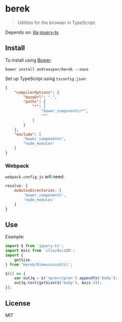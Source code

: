 # berek

> Utilities for the browser in TypeScript.

Depends on:
[illa](https://github.com/andraaspar/illa)
[jquery-ts](https://github.com/andraaspar/jquery-ts)

## Install

To install using [Bower](https://bower.io/):

```
bower install andraaspar/berek --save
```

Set up TypeScript using `tsconfig.json`:

```JSON
{
	"compilerOptions": {
		"baseUrl": ".",
		"paths": {
			"*": [
				"bower_components/*",
				"*"
			]
		}
	},
	"exclude": [
		"bower_components",
		"node_modules"
	]
}
```

### Webpack

`webpack.config.js` will need:

```JavaScript
resolve: {
	modulesDirectories: [
		'bower_components',
		'node_modules'
	]
}
```

## Use

Example:

```TypeScript
import $ from 'jquery-ts';
import Axis from 'illa/Axis2D';
import {
	getSize
} from 'berek/DimensionsUtil';

$(() => {
	var outJq = $('<pre></pre>').appendTo('body');
	outJq.text(getSize($('body'), Axis.X));
});
```

## License

MIT